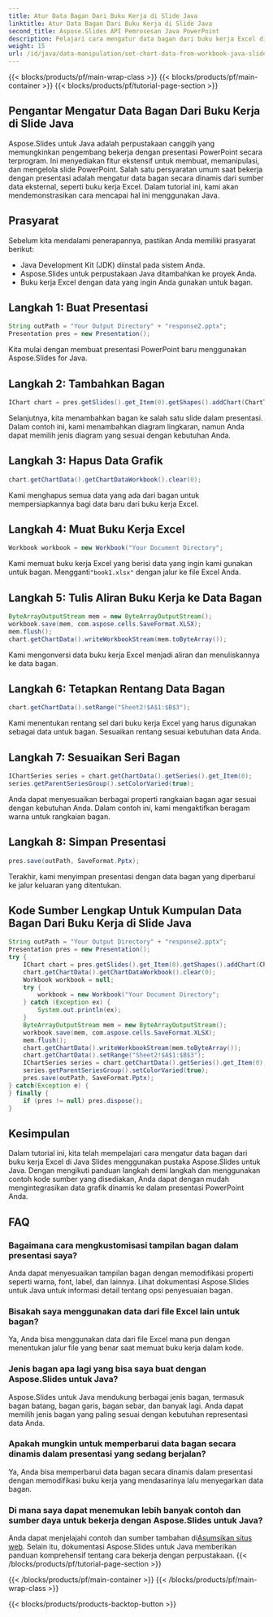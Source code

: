 ```yaml
---
title: Atur Data Bagan Dari Buku Kerja di Slide Java
linktitle: Atur Data Bagan Dari Buku Kerja di Slide Java
second_title: Aspose.Slides API Pemrosesan Java PowerPoint
description: Pelajari cara mengatur data bagan dari buku kerja Excel di Java Slides menggunakan Aspose.Slides. Panduan langkah demi langkah dengan contoh kode untuk presentasi dinamis.
weight: 15
url: /id/java/data-manipulation/set-chart-data-from-workbook-java-slides/
---
```


{{< blocks/products/pf/main-wrap-class >}}
{{< blocks/products/pf/main-container >}}
{{< blocks/products/pf/tutorial-page-section >}}


## Pengantar Mengatur Data Bagan Dari Buku Kerja di Slide Java

Aspose.Slides untuk Java adalah perpustakaan canggih yang memungkinkan pengembang bekerja dengan presentasi PowerPoint secara terprogram. Ini menyediakan fitur ekstensif untuk membuat, memanipulasi, dan mengelola slide PowerPoint. Salah satu persyaratan umum saat bekerja dengan presentasi adalah mengatur data bagan secara dinamis dari sumber data eksternal, seperti buku kerja Excel. Dalam tutorial ini, kami akan mendemonstrasikan cara mencapai hal ini menggunakan Java.

## Prasyarat

Sebelum kita mendalami penerapannya, pastikan Anda memiliki prasyarat berikut:

- Java Development Kit (JDK) diinstal pada sistem Anda.
- Aspose.Slides untuk perpustakaan Java ditambahkan ke proyek Anda.
- Buku kerja Excel dengan data yang ingin Anda gunakan untuk bagan.

## Langkah 1: Buat Presentasi

```java
String outPath = "Your Output Directory" + "response2.pptx";
Presentation pres = new Presentation();
```

Kita mulai dengan membuat presentasi PowerPoint baru menggunakan Aspose.Slides for Java.

## Langkah 2: Tambahkan Bagan

```java
IChart chart = pres.getSlides().get_Item(0).getShapes().addChart(ChartType.Pie, 50, 50, 500, 400);
```

Selanjutnya, kita menambahkan bagan ke salah satu slide dalam presentasi. Dalam contoh ini, kami menambahkan diagram lingkaran, namun Anda dapat memilih jenis diagram yang sesuai dengan kebutuhan Anda.

## Langkah 3: Hapus Data Grafik

```java
chart.getChartData().getChartDataWorkbook().clear(0);
```

Kami menghapus semua data yang ada dari bagan untuk mempersiapkannya bagi data baru dari buku kerja Excel.

## Langkah 4: Muat Buku Kerja Excel

```java
Workbook workbook = new Workbook("Your Document Directory";
```

 Kami memuat buku kerja Excel yang berisi data yang ingin kami gunakan untuk bagan. Mengganti`"book1.xlsx"` dengan jalur ke file Excel Anda.

## Langkah 5: Tulis Aliran Buku Kerja ke Data Bagan

```java
ByteArrayOutputStream mem = new ByteArrayOutputStream();
workbook.save(mem, com.aspose.cells.SaveFormat.XLSX);
mem.flush();
chart.getChartData().writeWorkbookStream(mem.toByteArray());
```

Kami mengonversi data buku kerja Excel menjadi aliran dan menuliskannya ke data bagan.

## Langkah 6: Tetapkan Rentang Data Bagan

```java
chart.getChartData().setRange("Sheet2!$A$1:$B$3");
```

Kami menentukan rentang sel dari buku kerja Excel yang harus digunakan sebagai data untuk bagan. Sesuaikan rentang sesuai kebutuhan data Anda.

## Langkah 7: Sesuaikan Seri Bagan

```java
IChartSeries series = chart.getChartData().getSeries().get_Item(0);
series.getParentSeriesGroup().setColorVaried(true);
```

Anda dapat menyesuaikan berbagai properti rangkaian bagan agar sesuai dengan kebutuhan Anda. Dalam contoh ini, kami mengaktifkan beragam warna untuk rangkaian bagan.

## Langkah 8: Simpan Presentasi

```java
pres.save(outPath, SaveFormat.Pptx);
```

Terakhir, kami menyimpan presentasi dengan data bagan yang diperbarui ke jalur keluaran yang ditentukan.

## Kode Sumber Lengkap Untuk Kumpulan Data Bagan Dari Buku Kerja di Slide Java

```java
String outPath = "Your Output Directory" + "response2.pptx";
Presentation pres = new Presentation();
try {
	IChart chart = pres.getSlides().get_Item(0).getShapes().addChart(ChartType.Pie, 50, 50, 500, 400);
	chart.getChartData().getChartDataWorkbook().clear(0);
	Workbook workbook = null;
	try {
		workbook = new Workbook("Your Document Directory";
	} catch (Exception ex) {
		System.out.println(ex);
	}
	ByteArrayOutputStream mem = new ByteArrayOutputStream();
	workbook.save(mem, com.aspose.cells.SaveFormat.XLSX);
	mem.flush();
	chart.getChartData().writeWorkbookStream(mem.toByteArray());
	chart.getChartData().setRange("Sheet2!$A$1:$B$3");
	IChartSeries series = chart.getChartData().getSeries().get_Item(0);
	series.getParentSeriesGroup().setColorVaried(true);
	pres.save(outPath, SaveFormat.Pptx);
} catch(Exception e) {
} finally {
	if (pres != null) pres.dispose();
}
```

## Kesimpulan

Dalam tutorial ini, kita telah mempelajari cara mengatur data bagan dari buku kerja Excel di Java Slides menggunakan pustaka Aspose.Slides untuk Java. Dengan mengikuti panduan langkah demi langkah dan menggunakan contoh kode sumber yang disediakan, Anda dapat dengan mudah mengintegrasikan data grafik dinamis ke dalam presentasi PowerPoint Anda.

## FAQ

### Bagaimana cara mengkustomisasi tampilan bagan dalam presentasi saya?

Anda dapat menyesuaikan tampilan bagan dengan memodifikasi properti seperti warna, font, label, dan lainnya. Lihat dokumentasi Aspose.Slides untuk Java untuk informasi detail tentang opsi penyesuaian bagan.

### Bisakah saya menggunakan data dari file Excel lain untuk bagan?

Ya, Anda bisa menggunakan data dari file Excel mana pun dengan menentukan jalur file yang benar saat memuat buku kerja dalam kode.

### Jenis bagan apa lagi yang bisa saya buat dengan Aspose.Slides untuk Java?

Aspose.Slides untuk Java mendukung berbagai jenis bagan, termasuk bagan batang, bagan garis, bagan sebar, dan banyak lagi. Anda dapat memilih jenis bagan yang paling sesuai dengan kebutuhan representasi data Anda.

### Apakah mungkin untuk memperbarui data bagan secara dinamis dalam presentasi yang sedang berjalan?

Ya, Anda bisa memperbarui data bagan secara dinamis dalam presentasi dengan memodifikasi buku kerja yang mendasarinya lalu menyegarkan data bagan.

### Di mana saya dapat menemukan lebih banyak contoh dan sumber daya untuk bekerja dengan Aspose.Slides untuk Java?

 Anda dapat menjelajahi contoh dan sumber tambahan di[Asumsikan situs web](https://www.aspose.com/). Selain itu, dokumentasi Aspose.Slides untuk Java memberikan panduan komprehensif tentang cara bekerja dengan perpustakaan.
{{< /blocks/products/pf/tutorial-page-section >}}

{{< /blocks/products/pf/main-container >}}
{{< /blocks/products/pf/main-wrap-class >}}

{{< blocks/products/products-backtop-button >}}

